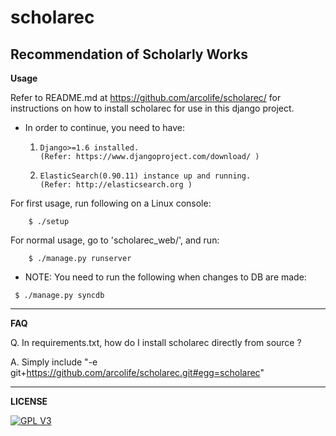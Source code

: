 scholarec
=========
Recommendation of Scholarly Works 
---------------------------------

**Usage**

Refer to README.md at https://github.com/arcolife/scholarec/ for instructions 
on how to install scholarec for use in this django project.

* In order to continue, you need to have:
    
    1.     Django>=1.6 installed.
    	   (Refer: https://www.djangoproject.com/download/ )
    2.	   ElasticSearch(0.90.11) instance up and running. 
    	   (Refer: http://elasticsearch.org )

For first usage, run following on a Linux console:
``` 
    $ ./setup
```

For normal usage, go to 'scholarec_web/', and run:
```
    $ ./manage.py runserver
```

- NOTE: You need to run the following when changes to DB are made:
```
 $ ./manage.py syncdb
```
***

**FAQ**

Q. In requirements.txt, how do I install scholarec directly from source ?

A. Simply include "-e git+https://github.com/arcolife/scholarec.git#egg=scholarec"

***

**LICENSE**

[![GPL V3](http://www.gnu.org/graphics/gplv3-127x51.png)](http://www.gnu.org/licenses/gpl-3.0-standalone.html)